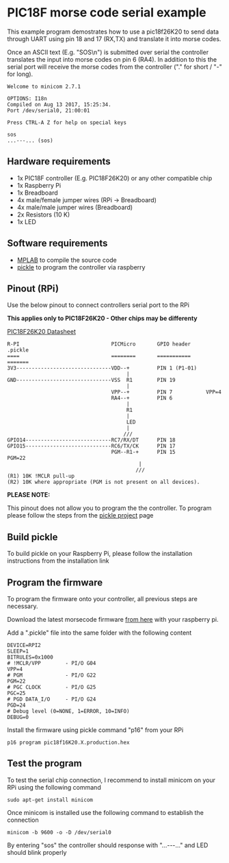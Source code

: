 # PIC18F morse code serial example

This example program demostrates how to use a pic18f26K20 to send data through UART using pin 18 and 17 (RX,TX) and translate it into morse codes.

Once an ASCII text (E.g. "SOS\n") is submitted over serial the controller translates the input into morse codes on pin 6 (RA4).
In addition to this the serial port will receive the morse codes from the controller ("." for short / "-" for long).

```
Welcome to minicom 2.7.1

OPTIONS: I18n 
Compiled on Aug 13 2017, 15:25:34.
Port /dev/serial0, 21:00:01

Press CTRL-A Z for help on special keys

sos
...---... (sos) 
```

## Hardware requirements

* 1x PIC18F controller (E.g. PIC18F26K20) or any other compatible chip
* 1x Raspberry Pi
* 1x Breadboard
* 4x male/female jumper wires (RPi -> Breadboard)
* 4x male/male jumper wires (Breadboard)
* 2x Resistors (10 K)
* 1x LED

## Software requirements

* [MPLAB](https://www.microchip.com/mplab/mplab-x-ide) to compile the source code
* [pickle](https://wiki.kewl.org/dokuwiki/projects:pickle#installation) to program the controller via raspberry

## Pinout (RPi)

Use the below pinout to connect controllers serial port to the RPi

**This applies only to PIC18F26K20 - Other chips may be differenty**

[PIC18F26K20 Datasheet](http://ww1.microchip.com/downloads/en/DeviceDoc/40001303H.pdf)

```
R-PI                              PICMicro       GPIO header     .pickle
====                              ========       ===========     =======
3V3-------------------------------VDD--+         PIN 1 (P1-01)
                                       |
GND-------------------------------VSS  R1        PIN 19
                                       |
                                  VPP--+         PIN 7           VPP=4
                                  RA4--+         PIN 6
                                       |
                                       R1
                                       |
                                       LED
                                       |
                                      ///
GPIO14----------------------------RC7/RX/DT      PIN 18
GPIO15----------------------------RC6/TX/CK      PIN 17
                                  PGM--R1-+      PIN 15          PGM=22
                                           |
                                          ///
(R1) 10K !MCLR pull-up
(R2) 10K where appropriate (PGM is not present on all devices).
```

**PLEASE NOTE:**

This pinout does not allow you to program the the controller.
To program please follow the steps from the [pickle project](https://wiki.kewl.org/dokuwiki/projects:pickle) page

## Build pickle

To build pickle on your Raspberry Pi, please follow the installation instructions from the installation link

## Program the firmware

To program the firmware onto your controller, all previous steps are necessary.

Download the latest morsecode firmware [from here](https://github.com/ole1986/pic18f-morsecode/raw/master/dist/XC8_18F87K22_BUILD/production/pic18f16K20.X.production.hex) with your raspberry pi.

Add a ".pickle" file into the same folder with the following content

```
DEVICE=RPI2
SLEEP=1
BITRULES=0x1000
# !MCLR/VPP        - PI/O G04
VPP=4
# PGM              - PI/O G22
PGM=22
# PGC CLOCK        - PI/O G25
PGC=25
# PGD DATA_I/O     - PI/O G24
PGD=24
# Debug level (0=NONE, 1=ERROR, 10=INFO)
DEBUG=0
```

Install the firmware using pickle command "p16" from your RPi

```
p16 program pic18f16K20.X.production.hex
```

## Test the program

To test the serial chip connection, I recommend to install minicom on your RPi using the following command

```
sudo apt-get install minicom
```

Once minicom is installed use the following command to establish the connection

```
minicom -b 9600 -o -D /dev/serial0
```

By entering "sos" the controller should response with "...---..." and LED should blink properly
